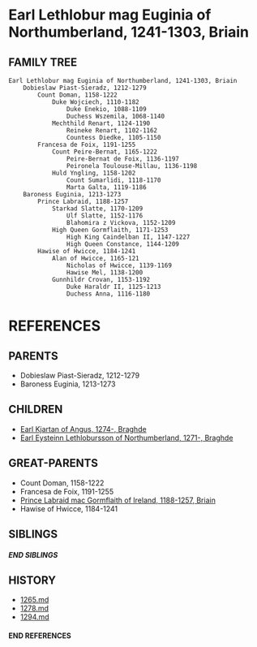 # Earl Lethlobur mag Euginia of Northumberland, 1241-1303, Briain

## FAMILY TREE 
```
Earl Lethlobur mag Euginia of Northumberland, 1241-1303, Briain
    Dobieslaw Piast-Sieradz, 1212-1279
        Count Doman, 1158-1222    
            Duke Wojciech, 1110-1182
                Duke Enekio, 1088-1109
                Duchess Wszemila, 1068-1140
            Mechthild Renart, 1124-1190
                Reineke Renart, 1102-1162
                Countess Diedke, 1105-1150
        Francesa de Foix, 1191-1255
            Count Peire-Bernat, 1165-1222
                Peire-Bernat de Foix, 1136-1197
                Peironela Toulouse-Millau, 1136-1198
            Huld Yngling, 1158-1202
                Count Sumarlidi, 1118-1170
                Marta Galta, 1119-1186
    Baroness Euginia, 1213-1273
        Prince Labraid, 1188-1257
            Starkad Slatte, 1170-1209
                Ulf Slatte, 1152-1176
                Blahomira z Vickova, 1152-1209
            High Queen Gormflaith, 1171-1253
                High King Caindelban II, 1147-1227
                High Queen Constance, 1144-1209
        Hawise of Hwicce, 1184-1241
            Alan of Hwicce, 1165-121
                Nicholas of Hwicce, 1139-1169
                Hawise Mel, 1138-1200
            Gunnhildr Crovan, 1153-1192
                Duke Haraldr II, 1125-1213
                Duchess Anna, 1116-1180

```


# REFERENCES

## PARENTS 
* Dobieslaw Piast-Sieradz, 1212-1279
* Baroness Euginia, 1213-1273

## CHILDREN 
* [Earl Kjartan of Angus, 1274-, Braghde](p/kjartan_1274.md)
* [Earl Eysteinn Lethlobursson of Northumberland, 1271-, Braghde](p/eysteinn_lethlobursson_1271.md)


## GREAT-PARENTS 
* Count Doman, 1158-1222
* Francesa de Foix, 1191-1255
* [Prince Labraid mac Gormflaith of Ireland, 1188-1257, Briain](p/labraid_mac_gormflaith_1188.md)
* Hawise of Hwicce, 1184-1241

## SIBLINGS

##### END SIBLINGS  
## HISTORY
* [1265.md](../h/1265.md)
* [1278.md](../h/1278.md)
* [1294.md](../h/1294.md)

#### END REFERENCES
